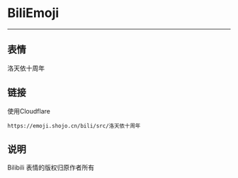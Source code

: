 # BiliEmoji
---
## 表情
洛天依十周年
## 链接
使用Cloudflare
```
https://emoji.shojo.cn/bili/src/洛天依十周年
```
## 说明
Bilibili 表情的版权归原作者所有
